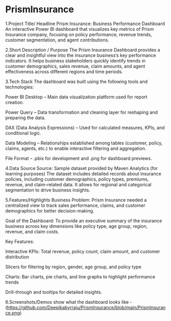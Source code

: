 # PrismInsurance
1.Project Title/ Headline
Prism Insurance: Business Performance Dashboard
An interactive Power BI dashboard that visualizes key metrics of Prism Insurance company, focusing on policy performance, revenue trends, customer segmentation, and agent contributions.

2.Short Description / Purpose
The Prism Insurance Dashboard provides a clear and insightful view into the insurance business’s key performance indicators. It helps business stakeholders quickly identify trends in customer demographics, sales revenue, claim amounts, and agent effectiveness across different regions and time periods.

3.Tech Stack
The dashboard was built using the following tools and technologies:

Power BI Desktop – Main data visualization platform used for report creation.

Power Query – Data transformation and cleaning layer for reshaping and preparing the data.

DAX (Data Analysis Expressions) – Used for calculated measures, KPIs, and conditional logic.

Data Modeling – Relationships established among tables (customer, policy, claims, agents, etc.) to enable interactive filtering and aggregation.

File Format – .pbix for development and .png for dashboard previews.

4.Data Source
Source: Sample dataset provided by Maven Analytics (for learning purposes)
The dataset includes detailed records about insurance policies, including customer demographics, policy types, premiums, revenue, and claim-related data. It allows for regional and categorical segmentation to drive business insights.

5.Features/Highlights
Business Problem:
Prism Insurance needed a centralized view to track sales performance, claims, and customer demographics for better decision-making.

Goal of the Dashboard:
To provide an executive summary of the insurance business across key dimensions like policy type, age group, region, revenue, and claim costs.

Key Features:

Interactive KPIs: Total revenue, policy count, claim amount, and customer distribution

Slicers for filtering by region, gender, age group, and policy type

Charts: Bar charts, pie charts, and line graphs to highlight performance trends

Drill-through and tooltips for detailed insights.

6.Screenshots/Demos
show what the dashboard looks like -(https://github.com/Deepikabyrraju/PrismInsurance/blob/main/PrismInsurance.png)





















